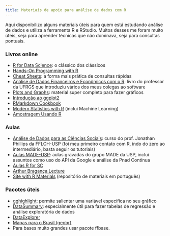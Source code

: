 ```yaml
---
title: Materiais de apoio para análise de dados com R
---
```


Aqui disponibilizo alguns materiais úteis para quem está estudando análise de dados e utiliza a ferramenta R e RStudio. Muitos desses me foram muito úteis, seja para aprender técnicas que não dominava, seja para consultas pontuais.

### Livros online
- [R for Data Science](https://r4ds.had.co.nz/): o clássico dos clássicos
- [Hands-On Programming with R](https://rstudio-education.github.io/hopr/)
- [Cheat Sheets](https://www.rstudio.com/resources/cheatsheets/): a forma mais prática de consultas rápidas
- [Análise de Dados Financeiros e Econômicos com o R](https://www.msperlin.com/adfeR/index.html): livro do professor da UFRGS que introduziu vários dos meus colegas ao software
- [Plots and Graphs](https://github.com/Z3tt/OutlierConf2021/): material super completo para fazer gráficos
- [Introdução ao ggplot2](https://opencodecom.net/post/2021-08-22-introducao-ao-ggplot2/)
- [RMarkdown Cookbook](https://bookdown.org/yihui/rmarkdown-cookbook/kable.html)
- [Modern Statistics with R](https://www.modernstatisticswithr.com/) (inclui Machine Learning)
- [Amostragem Usando R](https://amostragemcomr.github.io/livro/)

### Aulas
- [Análise de Dados para as Ciências Sociais](https://jonnyphillips.github.io/Ciencia_de_Dados/): curso do prof. Jonathan Phillips da FFLCH-USP (foi meu primeiro contato com R, indo do zero ao intermediário, basta seguir os tutoriais)
- [Aulas MADE-USP](https://www.youtube.com/watch?v=g_o3a2tgmu0): aulas gravadas do grupo MADE da USP, inclui assuntos como uso do API da Google e análise da Pnad Contínua
- [Aulas R for SC](https://preview.carpentries.org/r-socialsci/)
- [Arthur Bragança Lecture](https://arthurbraganca.com/teaching/eco1800/)
- [Site with R Materials](https://materiais-estudo-r.netlify.app/) (repositório de materiais em português)

### Pacotes úteis
- [gghighlight](https://yutannihilation.github.io/gghighlight/articles/gghighlight.html): permite salientar uma variável específica no seu gráfico
- [DataSummary](https://vincentarelbundock.github.io/modelsummary/articles/datasummary.html): especialmente útil para fazer tabelas de regressão e análise exploratória de dados
- [DataExplorer](https://boxuancui.github.io/DataExplorer/articles/dataexplorer-intro.html) 
- [Mapas para o Brasil (geobr)](https://github.com/ipeaGIT/geobr)
- Para bases muito grandes usar pacote ffbase.
